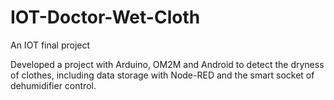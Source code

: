 # IOT-Doctor-Wet-Cloth
An IOT final project

Developed a project with Arduino, OM2M and Android to detect the dryness of clothes, including data storage with Node-RED and the smart socket of dehumidifier control.
